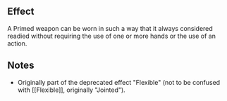 ## Effect
A Primed weapon can be worn in such a way that it always considered readied without requiring the use of one or more hands or the use of an action.
## Notes
* Originally part of the deprecated effect "Flexible" (not to be confused with [[Flexible]], originally "Jointed").